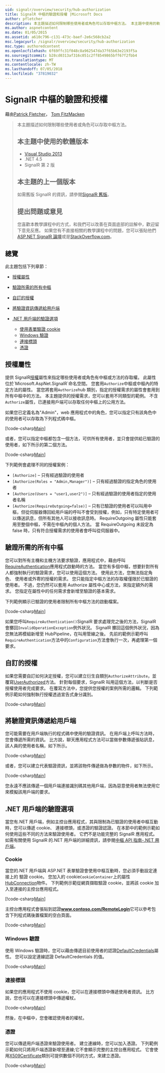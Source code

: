 ```yaml
---
uid: signalr/overview/security/hub-authorization
title: SignalR 中樞的驗證和授權 |Microsoft Docs
author: pfletcher
description: 本主題描述如何限制哪些使用者或角色可以存取中樞方法。 本主題中使用的軟體版本 Visual Studio 2013.NET 4.5 SignalR ve...
ms.author: aspnetcontent
ms.date: 01/05/2015
ms.assetid: a610c796-c131-473c-baef-2e6c568cb2a2
msc.legacyurl: /signalr/overview/security/hub-authorization
msc.type: authoredcontent
ms.openlocfilehash: 6f69ffc31f048c8a962547da37f65b63e2193f5a
ms.sourcegitcommit: b28cd0313af316c051c2ff8549865bff67f2fbb4
ms.translationtype: MT
ms.contentlocale: zh-TW
ms.lasthandoff: 07/05/2018
ms.locfileid: "37819032"
---
```

<a name="authentication-and-authorization-for-signalr-hubs"></a>SignalR 中樞的驗證和授權
====================
藉由[Patrick Fletcher](https://github.com/pfletcher)， [Tom FitzMacken](https://github.com/tfitzmac)

> 本主題描述如何限制哪些使用者或角色可以存取中樞方法。 
> 
> ## <a name="software-versions-used-in-this-topic"></a>本主題中使用的軟體版本
> 
> 
> - [Visual Studio 2013](https://www.microsoft.com/visualstudio/eng/2013-downloads)
> - .NET 4.5
> - SignalR 第 2 版
>   
> 
> 
> ## <a name="previous-versions-of-this-topic"></a>本主題的上一個版本
> 
> 如需舊版 SignalR 的資訊，請參閱[SignalR 舊版](../older-versions/index.md)。
> 
> ## <a name="questions-and-comments"></a>提出問題或意見
> 
> 您喜歡本教學課程中的方式，和我們可以改善在頁面底部的註解中，歡迎留下意見反應。 如果您有不直接相關的教學課程中的問題，您可以張貼他們[ASP.NET SignalR 論壇](https://forums.asp.net/1254.aspx/1?ASP+NET+SignalR)或是[StackOverflow.com](http://stackoverflow.com/)。


## <a name="overview"></a>總覽

此主題包括下列章節：

- [授權屬性](#authorizeattribute)
- [驗證所需的所有中樞](#requireauth)
- [自訂的授權](#custom)
- [將驗證資訊傳遞給用戶端](#passauth)
- [.NET 用戶端的驗證選項](#authoptions)

    - [使用表單驗證 cookie](#cookie)
    - [Windows 驗證](#windows)
    - [連接標頭](#header)
    - [憑證](#certificate)

<a id="authorizeattribute"></a>

## <a name="authorize-attribute"></a>授權屬性

提供 SignalR[授權](https://msdn.microsoft.com/library/microsoft.aspnet.signalr.authorizeattribute(v=vs.111).aspx)屬性來指定哪些使用者或角色有中樞或方法的存取權。 此屬性位於`Microsoft.AspNet.SignalR`命名空間。 您套用`Authorize`中樞或中樞內的特定方法的屬性。 當您將套用`Authorize`hub 類別，指定的授權需求的屬性會套用到所有中樞中的方法。 本主題提供的授權需求，您可以套用不同類型的範例。 不含`Authorize`屬性，已連接用戶端可以存取任何中樞上的公用方法。

如果您已定義名為"Admin"，web 應用程式中的角色，您可以指定只有該角色中的使用者可以存取為下列程式碼中樞。

[!code-csharp[Main](hub-authorization/samples/sample1.cs)]

或者，您可以指定中樞都包含一個方法，可供所有使用者，並只會提供給已驗證的使用者，如下所示的第二個方法。

[!code-csharp[Main](hub-authorization/samples/sample2.cs)]

下列範例會處理不同的授權案例：

- `[Authorize]` – 只有經過驗證的使用者
- `[Authorize(Roles = "Admin,Manager")]` – 只有經過驗證的指定角色的使用者
- `[Authorize(Users = "user1,user2")]` – 只有經過驗證的使用者指定的使用者名稱
- `[Authorize(RequireOutgoing=false)]` – 只有已驗證的使用者可以叫用中樞，但從伺服器傳回給用戶端的呼叫不會受到授權，例如，只有特定使用者可以傳送訊息，但所有其他人可以接收訊息時。 RequireOutgoing 屬性只能套用至整個中樞，不需在中樞內的個人方法。 當 RequireOutgoing 未設定為 false 時，只有符合授權需求的使用者會呼叫從伺服器中。

<a id="requireauth"></a>

## <a name="require-authentication-for-all-hubs"></a>驗證所需的所有中樞

您可以對所有主機和主機方法要求驗證，應用程式中，藉由呼叫[RequireAuthentication](https://msdn.microsoft.com/library/microsoft.aspnet.signalr.hubpipelineextensions.requireauthentication(v=vs.111).aspx)應用程式啟動時的方法。 當您有多個中樞，想要針對所有人都強制執行的驗證需求，您可以使用這個方法。 使用此方法，您無法指定角色、 使用者或外寄的授權的需求。 您只能指定中樞方法的存取權僅限於已驗證的使用者。 不過，您仍然可以套用 Authorize 屬性中心或方法，來指定額外的需求。 您指定在屬性中的任何需求會新增至驗證的基本需求。

下列範例顯示已驗證的使用者限制所有中樞方法的啟動檔案。

[!code-csharp[Main](hub-authorization/samples/sample3.cs)]

如果您呼叫`RequireAuthentication()`SignalR 要求處理完之後的方法，SignalR 會擲回`InvalidOperationException`例外狀況。 SignalR 擲回這個例外狀況，因為您無法將模組新增至 HubPipeline，在叫用管線之後。 先前的範例示範呼叫`RequireAuthentication`方法中的`Configuration`方法會執行一次，再處理第一個要求。

<a id="custom"></a>

## <a name="customized-authorization"></a>自訂的授權

如果您需要自訂如何決定授權，您可以建立衍生自類別`AuthorizeAttribute`，並覆寫[UserAuthorized](https://msdn.microsoft.com/library/microsoft.aspnet.signalr.authorizeattribute.userauthorized(v=vs.111).aspx)方法。 針對每個要求，SignalR 叫用這個方法，以判斷是否授權使用者完成要求。 在覆寫方法中，您提供您授權的案例所需的邏輯。 下列範例示範如何強制執行授權透過宣告式身分識別。

[!code-csharp[Main](hub-authorization/samples/sample4.cs)]

<a id="passauth"></a>

## <a name="pass-authentication-information-to-clients"></a>將驗證資訊傳遞給用戶端

您可能需要在用戶端執行的程式碼中使用的驗證資訊。 在用戶端上呼叫方法時，您會傳遞所需的資訊。 比方說，聊天應用程式方法可以當做參數傳遞張貼訊息，該人員的使用者名稱，如下所示。

[!code-csharp[Main](hub-authorization/samples/sample5.cs)]

或者，您可以建立代表驗證資訊，並將該物件傳遞做為參數的物件，如下所示。

[!code-csharp[Main](hub-authorization/samples/sample6.cs)]

您永遠不應該傳遞一個用戶端連接識別碼其他用戶端，因為惡意使用者無法使用它來模擬該用戶端的要求。

<a id="authoptions"></a>

## <a name="authentication-options-for-net-clients"></a>.NET 用戶端的驗證選項

當您有.NET 用戶端，例如主控台應用程式，其與限制為已驗證的使用者中樞互動時，您可以傳遞 cookie、 連接標頭，或憑證的驗證認證。 在本節中的範例示範如何使用這些不同的方法來驗證使用者。 它們不是功能完整的 SignalR 應用程式。 如需有關使用 SignalR 的.NET 用戶端的詳細資訊，請參閱[中樞 API 指南-.NET 用戶端](../guide-to-the-api/hubs-api-guide-net-client.md)。

<a id="cookie"></a>

### <a name="cookie"></a>Cookie

當您的.NET 用戶端與 ASP.NET 表單驗證會使用中樞互動時，您必須手動設定連接上的 驗證 cookie。 您加入的 cookie`CookieContainer`上的屬性[HubConnection](https://msdn.microsoft.com/library/microsoft.aspnet.signalr.client.hubs.hubconnection(v=vs.111).aspx)物件。 下列範例示範從網頁擷取驗證 cookie，並將該 cookie 加入至連接的主控台應用程式。

[!code-csharp[Main](hub-authorization/samples/sample7.cs)]

主控台應用程式會張貼到認證<strong>www.contoso.com/RemoteLogin</strong>它可以參考包含下列程式碼後置檔案的空白頁面。

[!code-csharp[Main](hub-authorization/samples/sample8.cs)]

<a id="windows"></a>

### <a name="windows-authentication"></a>Windows 驗證

使用 Windows 驗證時，您可以藉由傳遞目前使用者的認證[DefaultCredentials](https://msdn.microsoft.com/library/system.net.credentialcache.defaultcredentials.aspx)屬性。 您可以設定連線認證 DefaultCredentials 的值。

[!code-csharp[Main](hub-authorization/samples/sample9.cs?highlight=6)]

<a id="header"></a>

### <a name="connection-header"></a>連接標頭

如果您的應用程式不使用 cookie，您可以在連接標頭中傳遞使用者資訊。 比方說，您也可以在連接標頭中傳遞權杖。

[!code-csharp[Main](hub-authorization/samples/sample10.cs?highlight=6)]

然後，在中樞中，您會確認使用者的權杖。

<a id="certificate"></a>

### <a name="certificate"></a>憑證

您可以傳遞用戶端憑證來驗證使用者。 建立連線時，您可以加入憑證。 下列範例示範如何只將用戶端憑證新增至連線;它不會顯示完整的主控台應用程式。 它會使用[X509Certificate](https://msdn.microsoft.com/library/system.security.cryptography.x509certificates.x509certificate.aspx)類別可提供數個不同的方式，來建立憑證。

[!code-csharp[Main](hub-authorization/samples/sample11.cs?highlight=6)]
